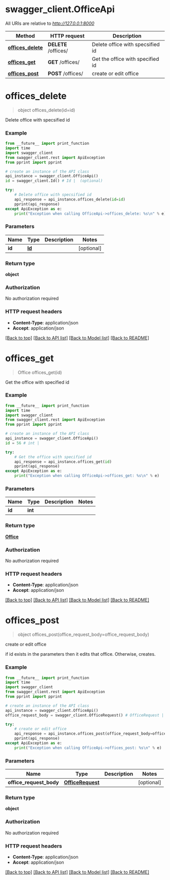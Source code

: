# swagger_client.OfficeApi

All URIs are relative to *http://127.0.0.1:8000*

Method | HTTP request | Description
------------- | ------------- | -------------
[**offices_delete**](OfficeApi.md#offices_delete) | **DELETE** /offices/ | Delete office with specsified id
[**offices_get**](OfficeApi.md#offices_get) | **GET** /offices/ | Get the office with specified id
[**offices_post**](OfficeApi.md#offices_post) | **POST** /offices/ | create or edit office


# **offices_delete**
> object offices_delete(id=id)

Delete office with specsified id

### Example
```python
from __future__ import print_function
import time
import swagger_client
from swagger_client.rest import ApiException
from pprint import pprint

# create an instance of the API class
api_instance = swagger_client.OfficeApi()
id = swagger_client.Id() # Id |  (optional)

try:
    # Delete office with specsified id
    api_response = api_instance.offices_delete(id=id)
    pprint(api_response)
except ApiException as e:
    print("Exception when calling OfficeApi->offices_delete: %s\n" % e)
```

### Parameters

Name | Type | Description  | Notes
------------- | ------------- | ------------- | -------------
 **id** | [**Id**](.md)|  | [optional] 

### Return type

**object**

### Authorization

No authorization required

### HTTP request headers

 - **Content-Type**: application/json
 - **Accept**: application/json

[[Back to top]](#) [[Back to API list]](../README.md#documentation-for-api-endpoints) [[Back to Model list]](../README.md#documentation-for-models) [[Back to README]](../README.md)

# **offices_get**
> Office offices_get(id)

Get the office with specified id

### Example
```python
from __future__ import print_function
import time
import swagger_client
from swagger_client.rest import ApiException
from pprint import pprint

# create an instance of the API class
api_instance = swagger_client.OfficeApi()
id = 56 # int | 

try:
    # Get the office with specified id
    api_response = api_instance.offices_get(id)
    pprint(api_response)
except ApiException as e:
    print("Exception when calling OfficeApi->offices_get: %s\n" % e)
```

### Parameters

Name | Type | Description  | Notes
------------- | ------------- | ------------- | -------------
 **id** | **int**|  | 

### Return type

[**Office**](Office.md)

### Authorization

No authorization required

### HTTP request headers

 - **Content-Type**: application/json
 - **Accept**: application/json

[[Back to top]](#) [[Back to API list]](../README.md#documentation-for-api-endpoints) [[Back to Model list]](../README.md#documentation-for-models) [[Back to README]](../README.md)

# **offices_post**
> object offices_post(office_request_body=office_request_body)

create or edit office

if id exists in the parameters then it edits that office. Otherwise, creates.

### Example
```python
from __future__ import print_function
import time
import swagger_client
from swagger_client.rest import ApiException
from pprint import pprint

# create an instance of the API class
api_instance = swagger_client.OfficeApi()
office_request_body = swagger_client.OfficeRequest() # OfficeRequest |  (optional)

try:
    # create or edit office
    api_response = api_instance.offices_post(office_request_body=office_request_body)
    pprint(api_response)
except ApiException as e:
    print("Exception when calling OfficeApi->offices_post: %s\n" % e)
```

### Parameters

Name | Type | Description  | Notes
------------- | ------------- | ------------- | -------------
 **office_request_body** | [**OfficeRequest**](OfficeRequest.md)|  | [optional] 

### Return type

**object**

### Authorization

No authorization required

### HTTP request headers

 - **Content-Type**: application/json
 - **Accept**: application/json

[[Back to top]](#) [[Back to API list]](../README.md#documentation-for-api-endpoints) [[Back to Model list]](../README.md#documentation-for-models) [[Back to README]](../README.md)

